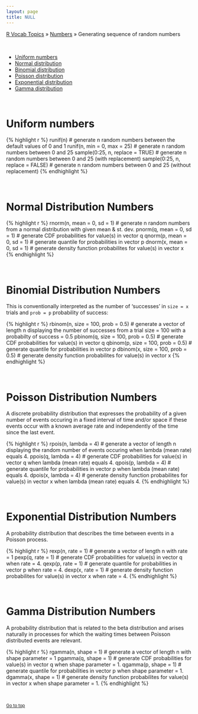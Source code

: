 ```yaml
---
layout: page
title: NULL
---
```



[R Vocab Topics](index) &#187; [Numbers](numbers) &#187; Generating sequence of random numbers

<br>

* <a href="#uniform">Uniform numbers</a> 
* <a href="#normal">Normal distribution</a>
* <a href="#binomial">Binomial distribution</a>
* <a href="#poisson">Poisson distribution</a>
* <a href="#exponential">Exponential distribution</a>
* <a href="#gamma">Gamma distribution</a>

<br>

<a name="uniform"></a>

# Uniform numbers 

{% highlight r %}
runif(n)                          # generate n random numbers between the default values of 0 and 1
runif(n, min = 0, max = 25)       # generate n random numbers between 0 and 25
sample(0:25, n, replace = TRUE)   # generate n random numbers between 0 and 25 (with replacement)
sample(0:25, n, replace = FALSE)  # generate n random numbers between 0 and 25 (without replacement)
{% endhighlight %}

<br>

<a name="normal"></a> 

# Normal Distribution Numbers 

{% highlight r %}
rnorm(n, mean = 0, sd = 1)    # generate n random numbers from a normal distribution with given mean & st. dev.
pnorm(q, mean = 0, sd = 1)    # generate CDF probabilities for value(s) in vector q 
qnorm(p, mean = 0, sd = 1)    # generate quantile for probabilities in vector p
dnorm(x, mean = 0, sd = 1)    # generate density function probabilites for value(s) in vector x
{% endhighlight %}

<br>

<a name="binomial"></a> 

# Binomial Distribution Numbers 
This is conventionally interpreted as the number of ‘successes’ in `size = x` trials and `prob = p` probability of success:

{% highlight r %}
rbinom(n, size = 100, prob = 0.5)  # generate a vector of length n displaying the number of successes from a trial size = 100 with a probabilty of success = 0.5
pbinom(q, size = 100, prob = 0.5)  # generate CDF probabilities for value(s) in vector q 
qbinom(p, size = 100, prob = 0.5)  # generate quantile for probabilities in vector p
dbinom(x, size = 100, prob = 0.5)  # generate density function probabilites for value(s) in vector x
{% endhighlight %}

<br>

<a name="poisson"></a>

# Poisson Distribution Numbers 
A discrete probability distribution that expresses the probability of a given number of events occuring in a fixed interval of time and/or space if these events occur with a known average rate and independently of the time since the last event.

{% highlight r %}
rpois(n, lambda = 4)  # generate a vector of length n displaying the random number of events occuring when lambda (mean rate) equals 4.
ppois(q, lambda = 4)  # generate CDF probabilities for value(s) in vector q when lambda (mean rate) equals 4.
qpois(p, lambda = 4)  # generate quantile for probabilities in vector p when lambda (mean rate) equals 4.
dpois(x, lambda = 4)  # generate density function probabilites for value(s) in vector x when lambda (mean rate) equals 4.
{% endhighlight %}

<br>

<a name="exponential"></a> 

# Exponential Distribution Numbers 
A probability distribution that describes the time between events in a Poisson process.

{% highlight r %}
rexp(n, rate = 1)   # generate a vector of length n with rate = 1
pexp(q, rate = 1)   # generate CDF probabilities for value(s) in vector q when rate = 4.
qexp(p, rate = 1)   # generate quantile for probabilities in vector p when rate = 4.
dexp(x, rate = 1)   # generate density function probabilites for value(s) in vector x when rate = 4.
{% endhighlight %}

<br>

<a name="gamma"></a> 

# Gamma Distribution Numbers 
A probability distribution that is related to the beta distribution and arises naturally in processes for which the waiting times between Poisson distributed events are relevant.

{% highlight r %}
rgamma(n, shape = 1)   # generate a vector of length n with shape parameter = 1
pgamma(q, shape = 1)   # generate CDF probabilities for value(s) in vector q when shape parameter = 1.
qgamma(p, shape = 1)   # generate quantile for probabilities in vector p when shape parameter = 1.
dgamma(x, shape = 1)   # generate density function probabilites for value(s) in vector x when shape parameter = 1.
{% endhighlight %}

<br>

<small><a href="#">Go to top</a></small>

